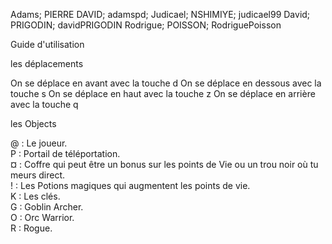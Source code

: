 Adams; PIERRE DAVID; adamspd; Judicael; NSHIMIYE; judicael99 David; PRIGODIN; davidPRIGODIN Rodrigue; POISSON; RodriguePoisson

Guide d'utilisation

les déplacements

On se déplace en avant avec la touche d On se déplace en dessous avec la touche s On se déplace en haut avec la touche z On se déplace en arrière avec la touche q

les Objects

@ : Le joueur.  
P : Portail de téléportation.    
¤ : Coffre qui peut être un bonus sur les points de Vie ou un trou noir où tu meurs direct.      
! : Les Potions magiques qui augmentent les points de vie.   
K : Les clés.    
G : Goblin Archer.  
O : Orc Warrior.  
R : Rogue.  


